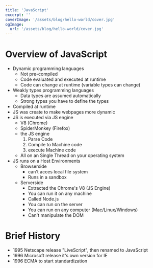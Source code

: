 ```yaml
---
title: 'JavaScript'
excerpt: ''
coverImage: '/assets/blog/hello-world/cover.jpg'
ogImage:
  url: '/assets/blog/hello-world/cover.jpg'
---
```



# Overview of JavaScript
- Dynamic programming languages
  - Not pre-compiled
  - Code evaluated and executed at runtime
  - Code can change at runtime (variable types can change)
- Weakly types programming languages
  - Data types are assumed automatically
  - Strong types you have to define the types 
- Compiled at runtime
- JS was create to make webpages more dynamic
- JS is executed via JS engine 
  - V8 (Chrome)
  - SpiderMonkey (Firefox)
  - the JS engine
    1. Parse Code
    2. Compile to Machine code
    3. execute Machine code
  - All on an Single Thread on your operating system
- JS runs on a Host Environments
  - Browserside
    - can't acces local file system
    - Runs in a sandbox
  - Serverside
    - Extracted the Chrome's V8 (JS Engine)
    - You can run it on any machine
    - Called Node.js
    - You can run on the server
    - You can run on any computer (Mac/Linux/Windows)
    - Can't manipulate the DOM 



# Brief History
- 1995 Netscape release "LiveScript", then renamed to JavaScript
- 1996 Microsoft release it's own version for IE
- 1996 ECMA to start standardization


